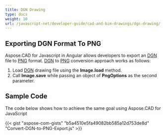 ```yaml
---
title: DGN Drawing
type: docs
weight: 10
url: /javascript-net/developer-guide/cad-and-bim-drawings/dgn-drawing/
---
```


## **Exporting DGN Format To PNG**

Aspose.CAD for Javascript in Angular allows developers to export an [DGN](https://docs.fileformat.com/cad/dgn/) file to [PNG](https://docs.fileformat.com/image/png/) format.
[DGN](https://docs.fileformat.com/cad/dgn/) to [PNG](https://docs.fileformat.com/image/png/) conversion approach works as follows:

1. Load [DGN](https://docs.fileformat.com/cad/dgn/) drawing file using the **Image.load** method.
1. Call **Image.save** while passing an object of **PngOptions** as the second parameter.

## Sample Code

The code below shows how to achieve the same goal using Aspose.CAD for JavaScript

{{< gist "aspose-com-gists" "b5a4510e5fa49082bb585a12d753de8d" "Convert-DGN-to-PNG-Export.js" >}}

